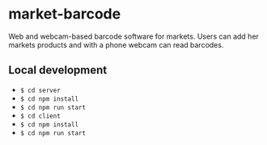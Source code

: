 # market-barcode
Web and webcam-based barcode software for markets. Users can add her markets products and with a phone webcam can read barcodes.

## Local development
-  `$ cd server`
- `$ cd npm install`
- `$ cd npm run start`
- `$ cd client`
- `$ cd npm install`
- `$ cd npm run start`
